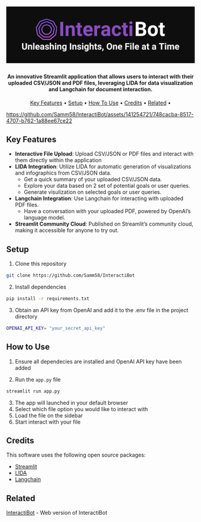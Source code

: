 
<h1 align="center">
  <br>
  <a href="http://www.amitmerchant.com/electron-markdownify"><img src="\resources\app_logo.png" alt="InteractiBot" width="600"></a>
</h1>

<h4 align="center">An innovative Streamlit application that allows users to interact with their uploaded CSV/JSON and PDF files, leveraging LIDA for data visualization and Langchain for document interaction.</h4>

<p align="center">
  <a href="#key-features">Key Features</a> •
  <a href="#setup">Setup</a> •
  <a href="#how-to-use">How To Use</a> •
  <a href="#credits">Credits</a> •
  <a href="#related">Related</a> •
</p>

https://github.com/Samm58/InteractiBot/assets/141254721/748cacba-8517-4707-b762-1a88ee67ce22

## Key Features

* **Interactive File Upload**: Upload CSV/JSON or PDF files and interact with them directly within the application
* **LIDA Integration**: Utilize LIDA for automatic generation of visualizations and infographics from CSV/JSON data.
  - Get a quick summary of your uploaded CSV/JSON data.
  - Explore your data based on 2 set of potential goals or user queries.
  - Generate visulization on selected goals or user queries.
* **Langchain Integration**: Use Langchain for interacting with uploaded PDF files.
  - Have a conversation with your uploaded PDF, powered by OpenAI’s language model.
* **Streamlit Community Cloud**: Published on Streamlit’s community cloud, making it accessible for anyone to try out.

## Setup

1. Clone this repository
```bash
git clone https://github.com/Samm58/InteractiBot
```
2. Install dependencies
```bash
pip install -r requirements.txt
```

3. Obtain an API key from OpenAI and add it to the .env file in the project directory
```bash
OPENAI_API_KEY= "your_secret_api_key"
```

## How to Use

1. Ensure all dependecies are installed and OpenAI API key have been added
   
2. Run the `app.py` file
```bash
streamlit run app.py
```

3. The app will launched in your default browser
4. Select which file option you would like to interact with
5. Load the file on the sidebar
6. Start interact with your file

## Credits

This software uses the following open source packages:

- [Streamlit](https://streamlit.io/)
- [LIDA](https://microsoft.github.io/lida/)
- [Langchain](https://www.langchain.com/)

## Related

[InteractiBot](https://github.com/amitmerchant1990/markdownify-web) - Web version of InteractiBot

